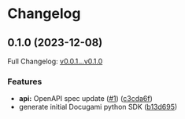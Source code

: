 # Changelog

## 0.1.0 (2023-12-08)

Full Changelog: [v0.0.1...v0.1.0](https://github.com/docugami/docugami-python/compare/v0.0.1...v0.1.0)

### Features

* **api:** OpenAPI spec update ([#1](https://github.com/docugami/docugami-python/issues/1)) ([c3cda6f](https://github.com/docugami/docugami-python/commit/c3cda6f757128f9ee4862b90205d7de36e3f2d31))
* generate initial Docugami python SDK ([b13d695](https://github.com/docugami/docugami-python/commit/b13d6950fd8b6986aaeb013d1d457081215f70fe))
